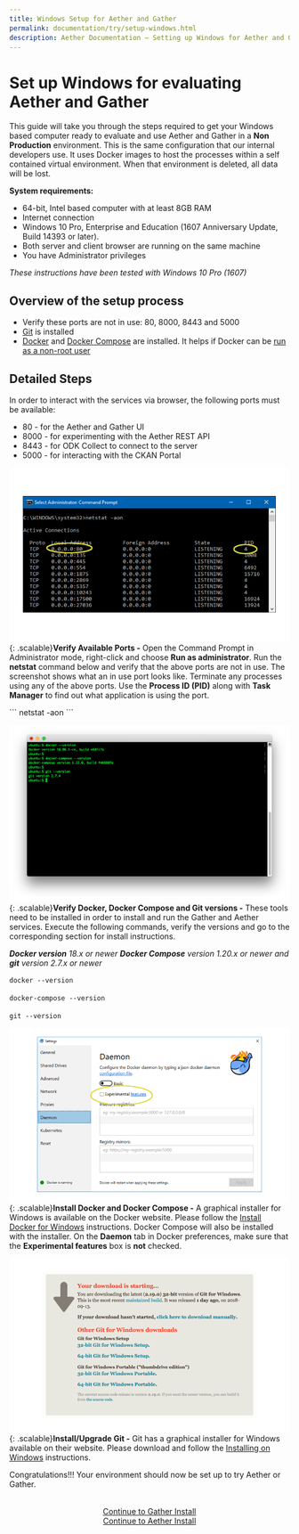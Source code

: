 ```yaml
---
title: Windows Setup for Aether and Gather
permalink: documentation/try/setup-windows.html
description: Aether Documentation – Setting up Windows for Aether and Gather evaluation
---
```

# Set up Windows for evaluating Aether and Gather
This guide will take you through the steps required to get your Windows based computer ready to evaluate and use Aether and Gather in a **Non Production** environment.  This is the same configuration that our internal developers use.  It uses Docker images to host the processes within a self contained virtual environment.  When that environment is deleted, all data will be lost.  

**System requirements:**
* 64-bit, Intel based computer with at least 8GB RAM
* Internet connection
* Windows 10 Pro, Enterprise and Education (1607 Anniversary Update, Build 14393 or later).
* Both server and client browser are running on the same machine
* You have Administrator privileges

_These instructions have been tested with Windows 10 Pro (1607)_

## Overview of the setup process
* Verify these ports are not in use: 80, 8000, 8443 and 5000
* [Git](https://git-scm.com/)  is installed 
* [Docker](https://docs.docker.com/install/linux/docker-ce/ubuntu/) and [Docker Compose](https://docs.docker.com/compose/) are installed. It helps if Docker can be [run as a non-root user](https://docs.docker.com/install/linux/linux-postinstall/)

## Detailed Steps

In order to interact with the services via browser, the following ports must be available:
* 80 - for the Aether and Gather UI
* 8000 - for experimenting with the Aether REST API
* 8443 - for ODK Collect to connect to the server
* 5000 - for interacting with the CKAN Portal

[![Windows Available Ports](/images/windows-ports.png)](/images/windows-ports.png){: .scalable}**Verify Available Ports -** Open the Command Prompt in Administrator mode, right-click and choose **Run as administrator**.  Run the **netstat** command below and verify that the above ports are not in use.  The screenshot shows what an in use port looks like.  Terminate any processes using any of the above ports.  Use the **Process ID (PID)** along with **Task Manager** to find out what application is using the port.
<p style="clear: both;"/>
```
netstat -aon
``` 

[![Ubuntu Versions](/images/ubuntu-versions.png)](/images/ubuntu-versions.png){: .scalable}**Verify Docker, Docker Compose and Git versions -** These tools need to be installed in order to install and run the Gather and Aether services.  Execute the following commands, verify the versions and go to the corresponding section for install instructions.  

_**Docker version** 18.x or newer **Docker Compose** version 1.20.x or newer and **git** version 2.7.x or newer_

<p style="clear: both;"/>

```
docker --version

docker-compose --version

git --version
```
[![Windows Docker](/images/windows-docker.png)](/images/windows-docker.png){: .scalable}**Install Docker and Docker Compose -** A graphical installer for Windows is available on the Docker website. Please follow the [Install Docker for Windows](https://docs.docker.com/docker-for-windows/install/) instructions.  Docker Compose will also be installed with the installer.  On the **Daemon** tab in Docker preferences, make sure that the **Experimental features** box is **not** checked.
<p style="clear: both;"/>

[![Windows Git](/images/windows-git.png)](/images/windows-git.png){: .scalable}**Install/Upgrade Git -** Git has a graphical installer for Windows available on their website.  Please download and follow the [Installing on Windows](https://git-scm.com/download/win) instructions. 

<p style="clear: both;"/>

Congratulations!!! Your environment should now be set up to try Aether or Gather.

<div style="margin-top: 2rem; text-align: center"><a href="http://gather.ehealthafrica.org/documentation/try/install">Continue to Gather Install</a><br/>
<a href="install">Continue to Aether Install</a></div>

